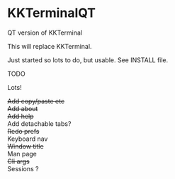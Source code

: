 # KKTerminalQT
QT version of KKTerminal

This will replace KKTerminal.

Just started so lots to do, but usable.
See INSTALL file.

TODO

Lots!

<s>Add copy/paste etc<br>
Add about<br>
Add help<br></s>
Add detachable tabs?<br>
<s>Redo prefs</s><br>
Keyboard nav<br>
<s>Window title<br></s>
Man page<br>
<s>Cli args<br></s>
Sessions ?<br>


